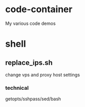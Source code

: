 # code-container

My various code demos

# shell

## replace_ips.sh

change vps and proxy host settings

### technical

getopts/sshpass/sed/bash
